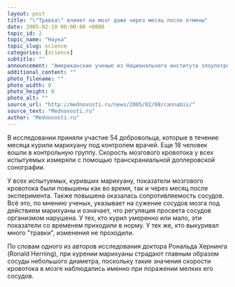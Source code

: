 ```yaml
---
layout: post
title: "\"Травка\" влияет на мозг даже через месяц после отмены"
date: 2005-02-10 00:00:00 +0000
topic_id: 2
topic_name: "Наука"
topic_slug: science
categories: [science]
subtitle: ""
announcement: "Американские ученые из Национального института злоупотребления наркотическими средствам (National Institute on Drug Abuse) в Балтиморе (Baltimore), Мэриленд (Maryland), установили, что изменения кровотока в головном мозге сохраняются даже через месяц и больше, после того как человек перестал курить \"травку\", сообщает Newswise. Отчасти это объясняет данные предыдущих исследований, выявивших нарушения мышления и памяти у людей, которые в прошлом курили марихуану."
additional_content: ""
photo_filename: ""
photo_width: 0
photo_height: 0
photo_alt: ""
source_url: "http://mednovosti.ru/news/2005/02/08/cannabis/"
source_text: "Mednovosti.ru"
author: "Mednovosti.ru"
---
```

В исследовании приняли участие 54 добровольца, которые в течение месяца курили марихуану под контролем врачей. Еще 18 человек вошли в контрольную группу. Скорость мозгового кровотока у всех испытуемых измеряли с помощью транскраниальной доплеровской сонографии.

У всех испытуемых, куривших марихуану, показатели мозгового кровотока были повышены как во время, так и через месяц после эксперимента. Также повышена оказалась сопротивляемость сосудов. Всё это, по мнению ученых, указывает на сужение сосудов мозга под действием марихуаны и означает, что регуляция просвета сосудов организмом нарушена. У тех, кто курил умеренно или мало, эти показатели со временем приходили в норму. У тех же, кто выкуривал много "травки", изменения не проходили.

По словам одного из авторов исследования доктора Рональда Хернинга (Ronald Herning), при курении марихуаны страдают главным образом сосуды небольшого диаметра, поскольку такие значения скорости кровотока в мозге наблюдались именно при поражении мелких его сосудов.
